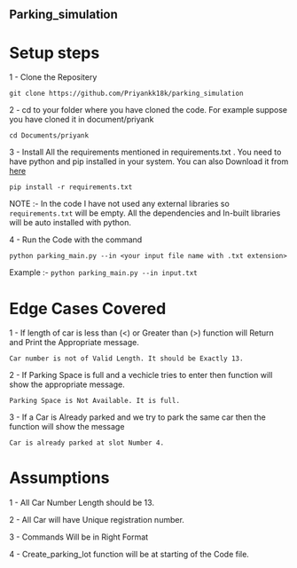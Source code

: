 ## Parking_simulation

# Setup steps

1 - Clone the Repositery 
```
git clone https://github.com/Priyankk18k/parking_simulation
```
2 - cd to your folder where you have cloned the code. For example suppose you have cloned it in document/priyank
```
cd Documents/priyank
```
3 - Install All the requirements mentioned in requirements.txt . You need to have python and pip installed in your system. You can also Download it from [here](https://www.python.org/downloads/)
```
pip install -r requirements.txt
```
NOTE :- In the code I have not used any external libraries so ```requirements.txt``` will be empty.  All the dependencies and In-built libraries will be auto installed with python.

4 - Run the Code with the command
``` 
python parking_main.py --in <your input file name with .txt extension>
```

Example :- ```python parking_main.py --in input.txt```



# Edge Cases Covered
1 - If length of car is less than (<) or Greater than (>) function will Return and Print the Appropriate message. 
```
Car number is not of Valid Length. It should be Exactly 13.
```

2 - If Parking Space is full and a vechicle tries to enter then function will show the appropriate message. 
```
Parking Space is Not Available. It is full.
```

3 - If a Car is Already parked and we try to park the same car then the function will show the message 
```
Car is already parked at slot Number 4.
```

# Assumptions
1 - All Car Number Length should be 13.

2 - All Car will have Unique registration number.

3 - Commands Will be in Right Format

4 - Create_parking_lot function will be at starting of the Code file.
